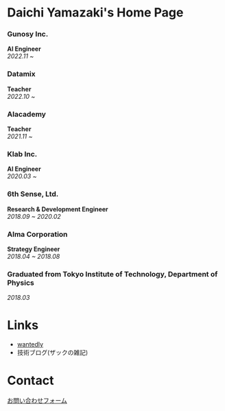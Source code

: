 # Daichi Yamazaki's Home Page

### Gunosy Inc.
**AI Engineer**  
*2022.11 ~*

### Datamix
**Teacher**  
*2022.10 ~*

### AIacademy
**Teacher**  
*2021.11 ~*

### Klab Inc.
**AI Engineer**  
*2020.03 ~*

### 6th Sense, Ltd.
**Research & Development Engineer**  
*2018.09 ~ 2020.02*

### Alma Corporation
**Strategy Engineer**  
*2018.04 ~ 2018.08*

### Graduated from Tokyo Institute of Technology, Department of Physics
*2018.03*


# Links
 - [wantedly](https://www.wantedly.com/id/daichi_yamazaki)
 - 技術ブログ(ザックの雑記)


# Contact
[お問い合わせフォーム](https://docs.google.com/forms/d/e/1FAIpQLSdqr6GmSlfoVLAl4gBr6db5ouAOrmYbuXMd8WzAGjhsi04Eyg/viewform?usp=sf_link)

